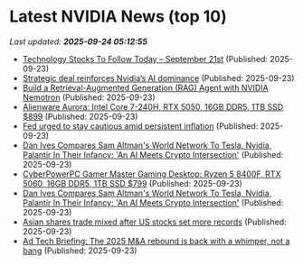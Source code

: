 # Latest NVIDIA News (top 10)
_Last updated: **2025-09-24 05:12:55**_

- [Technology Stocks To Follow Today – September 21st](https://www.etfdailynews.com/2025/09/23/technology-stocks-to-follow-today-september-21st/) (Published: 2025-09-23)
- [Strategic deal reinforces Nvidia’s AI dominance](https://m.economictimes.com/markets/stocks/news/strategic-deal-reinforces-nvidias-ai-dominance/nvidia-to-invest-100b-in-openai/slideshow/124061707.cms) (Published: 2025-09-23)
- [Build a Retrieval-Augmented Generation (RAG) Agent with NVIDIA Nemotron](https://developer.nvidia.com/blog/build-a-rag-agent-with-nvidia-nemotron/) (Published: 2025-09-23)
- [Alienware Aurora: Intel Core 7-240H, RTX 5050, 16GB DDR5, 1TB SSD $899](https://slickdeals.net/f/18625693-alienware-aurora-intel-core-7-240h-rtx-5050-16gb-ddr5-1tb-ssd-899) (Published: 2025-09-23)
- [Fed urged to stay cautious amid persistent inflation](https://m.economictimes.com/markets/stocks/news/fed-urged-to-stay-cautious-amid-persistent-inflation/analyst-insights-partnership-risks/slideshow/124061601.cms) (Published: 2025-09-23)
- [Dan Ives Compares Sam Altman's World Network To Tesla, Nvidia, Palantir In Their Infancy: 'An AI Meets Crypto Intersection'](https://biztoc.com/x/56ce6a762b0c5890) (Published: 2025-09-23)
- [CyberPowerPC Gamer Master Gaming Desktop: Ryzen 5 8400F, RTX 5060, 16GB DDR5, 1TB SSD $799](https://slickdeals.net/f/18625630-cyberpowerpc-gamer-master-gaming-desktop-ryzen-5-8400f-rtx-5060-16gb-ddr5-1tb-ssd-799) (Published: 2025-09-23)
- [Dan Ives Compares Sam Altman's World Network To Tesla, Nvidia, Palantir In Their Infancy: 'An AI Meets Crypto Intersection'](https://finance.yahoo.com/news/dan-ives-compares-sam-altmans-041204919.html) (Published: 2025-09-23)
- [Asian shares trade mixed after US stocks set more records](https://abcnews.go.com/Business/wireStory/asian-shares-trade-mixed-after-us-stocks-set-125839981) (Published: 2025-09-23)
- [Ad Tech Briefing: The 2025 M&A rebound is back with a whimper, not a bang](http://digiday.com/marketing/ad-tech-briefing-the-2025-ma-rebound-is-back-with-a-whimper-not-a-bang/) (Published: 2025-09-23)
